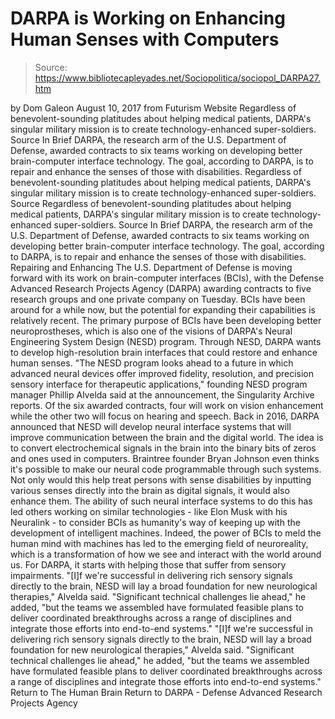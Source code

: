 # DARPA is Working on Enhancing Human Senses with Computers

> Source: https://www.bibliotecapleyades.net/Sociopolitica/sociopol_DARPA27.htm

by Dom Galeon August 10, 2017
from Futurism Website
Regardless of benevolent-sounding platitudes about helping medical patients, DARPA's singular military mission is to create technology-enhanced super-soldiers. Source In Brief DARPA, the research arm of the U.S. Department of Defense, awarded contracts to six teams working on developing better brain-computer interface technology. The goal, according to DARPA, is to repair and enhance the senses of those with disabilities.
Regardless of benevolent-sounding platitudes about helping medical patients, DARPA's singular military mission is to create technology-enhanced super-soldiers. Source
Regardless of benevolent-sounding platitudes about helping medical patients, DARPA's singular military mission is to create technology-enhanced super-soldiers.
Source
In Brief
DARPA, the research arm of the U.S. Department of Defense, awarded contracts to six teams working on developing better brain-computer interface technology.
The goal, according to DARPA, is to repair and enhance the senses of those with disabilities.
Repairing and Enhancing The U.S. Department of Defense is moving forward with its work on brain-computer interfaces (BCIs), with the Defense Advanced Research Projects Agency (DARPA) awarding contracts to five research groups and one private company on Tuesday. BCIs have been around for a while now, but the potential for expanding their capabilities is relatively recent.
The primary purpose of BCIs have been developing better neuroprostheses, which is also one of the visions of DARPA's Neural Engineering System Design (NESD) program.
Through NESD, DARPA wants to develop high-resolution brain interfaces that could restore and enhance human senses.
"The NESD program looks ahead to a future in which advanced neural devices offer improved fidelity, resolution, and precision sensory interface for therapeutic applications," founding NESD program manager Phillip Alvelda said at the announcement, the Singularity Archive reports.
Of the six awarded contracts, four will work on vision enhancement while the other two will focus on hearing and speech.
Back in 2016, DARPA announced that NESD will develop neural interface systems that will improve communication between the brain and the digital world.
The idea is to convert electrochemical signals in the brain into the binary bits of zeros and ones used in computers.
Braintree founder Bryan Johnson even thinks it's possible to make our neural code programmable through such systems.
Not only would this help treat persons with sense disabilities by inputting various senses directly into the brain as digital signals, it would also enhance them.
The ability of such neural interface systems to do this has led others working on similar technologies - like Elon Musk with his Neuralink - to consider BCIs as humanity's way of keeping up with the development of intelligent machines.
Indeed, the power of BCIs to meld the human mind with machines has led to the emerging field of neuroreality, which is a transformation of how we see and interact with the world around us.
For DARPA, it starts with helping those that suffer from sensory impairments.
"[I]f we're successful in delivering rich sensory signals directly to the brain, NESD will lay a broad foundation for new neurological therapies," Alvelda said. "Significant technical challenges lie ahead," he added, "but the teams we assembled have formulated feasible plans to deliver coordinated breakthroughs across a range of disciplines and integrate those efforts into end-to-end systems."
"[I]f we're successful in delivering rich sensory signals directly to the brain, NESD will lay a broad foundation for new neurological therapies," Alvelda said.
"Significant technical challenges lie ahead," he added, "but the teams we assembled have formulated feasible plans to deliver coordinated breakthroughs across a range of disciplines and integrate those efforts into end-to-end systems."
Return to The Human Brain
Return to DARPA - Defense Advanced Research Projects Agency
